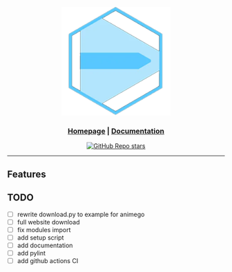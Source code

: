 <div align="center">

<picture>
  <source media="(prefers-color-scheme: light)" srcset="/docs/favicon.svg">
  <img alt="apollo logo" src="/docs/favicon.svg" width="50%" height="50%">
</picture>

<h3>

[Homepage](https://github.com/andarut/apollo) | [Documentation](https://docs.apollo.org/)

</h3>

[![GitHub Repo stars](https://img.shields.io/github/stars/andarut/apollo)](https://github.com/andarut/apollo/stargazers)

</div>

---

## Features


## TODO
- [ ] rewrite download.py to example for animego
- [ ] full website download
- [ ] fix modules import
- [ ] add setup script
- [ ] add documentation
- [ ] add pylint
- [ ] add github actions CI